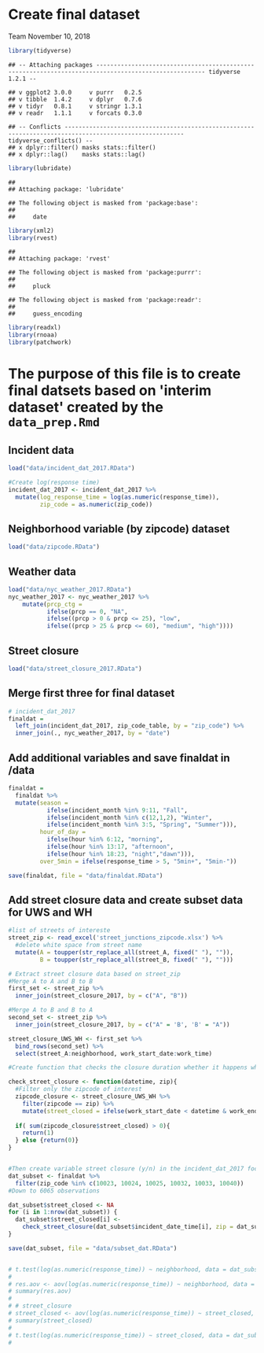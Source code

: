 Create final dataset
================
Team
November 10, 2018

``` r
library(tidyverse)
```

    ## -- Attaching packages ----------------------------------------------------------------------------------------------------- tidyverse 1.2.1 --

    ## v ggplot2 3.0.0     v purrr   0.2.5
    ## v tibble  1.4.2     v dplyr   0.7.6
    ## v tidyr   0.8.1     v stringr 1.3.1
    ## v readr   1.1.1     v forcats 0.3.0

    ## -- Conflicts -------------------------------------------------------------------------------------------------------- tidyverse_conflicts() --
    ## x dplyr::filter() masks stats::filter()
    ## x dplyr::lag()    masks stats::lag()

``` r
library(lubridate)
```

    ## 
    ## Attaching package: 'lubridate'

    ## The following object is masked from 'package:base':
    ## 
    ##     date

``` r
library(xml2)
library(rvest)
```

    ## 
    ## Attaching package: 'rvest'

    ## The following object is masked from 'package:purrr':
    ## 
    ##     pluck

    ## The following object is masked from 'package:readr':
    ## 
    ##     guess_encoding

``` r
library(readxl)
library(rnoaa)
library(patchwork)
```

The purpose of this file is to create final datsets based on 'interim dataset' created by the `data_prep.Rmd`
=============================================================================================================

Incident data
-------------

``` r
load("data/incident_dat_2017.RData")

#Create log(response time)
incident_dat_2017 <- incident_dat_2017 %>% 
  mutate(log_response_time = log(as.numeric(response_time)),
         zip_code = as.numeric(zip_code))
```

Neighborhood variable (by zipcode) dataset
------------------------------------------

``` r
load("data/zipcode.RData")
```

Weather data
------------

``` r
load("data/nyc_weather_2017.RData") 
nyc_weather_2017 <- nyc_weather_2017 %>% 
    mutate(prcp_ctg = 
           ifelse(prcp == 0, "NA",
           ifelse((prcp > 0 & prcp <= 25), "low",
           ifelse((prcp > 25 & prcp <= 60), "medium", "high"))))
```

Street closure
--------------

``` r
load("data/street_closure_2017.RData")
```

Merge first three for final dataset
-----------------------------------

``` r
# incident_dat_2017 
finaldat =  
  left_join(incident_dat_2017, zip_code_table, by = "zip_code") %>% 
  inner_join(., nyc_weather_2017, by = "date")
```

Add additional variables and save finaldat in /data
---------------------------------------------------

``` r
finaldat = 
  finaldat %>%
  mutate(season = 
           ifelse(incident_month %in% 9:11, "Fall",
           ifelse(incident_month %in% c(12,1,2), "Winter",
           ifelse(incident_month %in% 3:5, "Spring", "Summer"))), 
         hour_of_day = 
           ifelse(hour %in% 6:12, "morning",
           ifelse(hour %in% 13:17, "afternoon",
           ifelse(hour %in% 18:23, "night","dawn"))), 
         over_5min = ifelse(response_time > 5, "5min+", "5min-"))

save(finaldat, file = "data/finaldat.RData")
```

Add street closure data and create subset data for UWS and WH
-------------------------------------------------------------

``` r
#list of streets of intereste
street_zip <- read_excel('street_junctions_zipcode.xlsx') %>% 
  #delete white space from street name 
  mutate(A = toupper(str_replace_all(street_A, fixed(" "), "")),
         B = toupper(str_replace_all(street_B, fixed(" "), "")))

# Extract street closure data based on street_zip
#Merge A to A and B to B
first_set <- street_zip %>% 
  inner_join(street_closure_2017, by = c("A", "B"))

#Merge A to B and B to A
second_set <- street_zip %>% 
  inner_join(street_closure_2017, by = c("A" = 'B', 'B' = "A"))

street_closure_UWS_WH <- first_set %>% 
  bind_rows(second_set) %>% 
  select(street_A:neighborhood, work_start_date:work_time)

#Create function that checks the closure duration whether it happens while the call was made

check_street_closure <- function(datetime, zip){
  #Filter only the zipcode of interest
  zipcode_closure <- street_closure_UWS_WH %>% 
    filter(zipcode == zip) %>% 
    mutate(street_closed = ifelse(work_start_date < datetime & work_end_date > datetime, 1, 0))
  
  if( sum(zipcode_closure$street_closed) > 0){
    return(1)
  } else {return(0)}
}


#Then create variable street closure (y/n) in the incident_dat_2017 focusing on Washington heights and UWS
dat_subset <- finaldat %>%
  filter(zip_code %in% c(10023, 10024, 10025, 10032, 10033, 10040)) 
#Down to 6065 observations

dat_subset$street_closed <- NA
for (i in 1:nrow(dat_subset)) {
  dat_subset$street_closed[i] <- 
    check_street_closure(dat_subset$incident_date_time[i], zip = dat_subset$zip_code[i])
}

save(dat_subset, file = "data/subset_dat.RData")


# t.test(log(as.numeric(response_time)) ~ neighborhood, data = dat_subset)
# 
# res.aov <- aov(log(as.numeric(response_time)) ~ neighborhood, data = dat_subset)
# summary(res.aov)
# 
# # street_closure
# street_closed <- aov(log(as.numeric(response_time)) ~ street_closed, data = dat_subset)
# summary(street_closed)
# 
# t.test(log(as.numeric(response_time)) ~ street_closed, data = dat_subset)
# 
```
